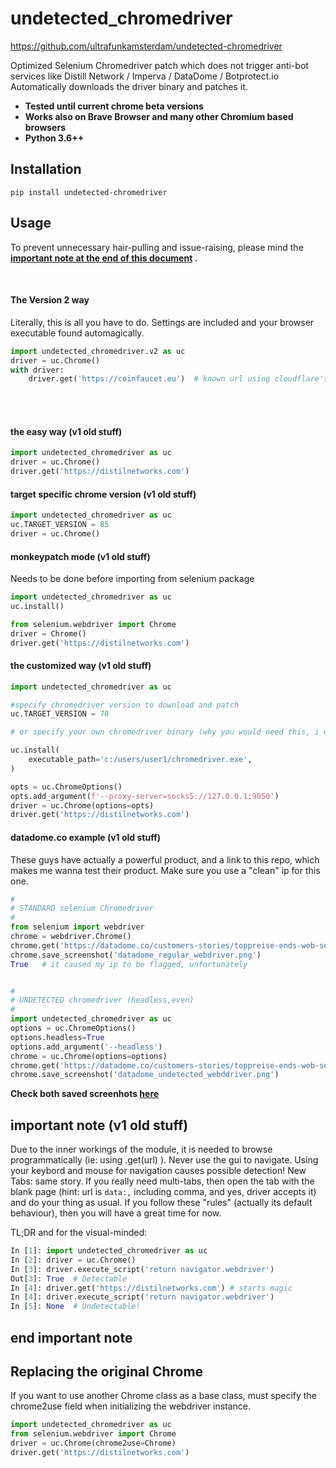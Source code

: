 # undetected_chromedriver #

https://github.com/ultrafunkamsterdam/undetected-chromedriver

Optimized Selenium Chromedriver patch which does not trigger anti-bot services like Distill Network / Imperva / DataDome / Botprotect.io
Automatically downloads the driver binary and patches it.

* **Tested until current chrome beta versions**
* **Works also on Brave Browser and many other Chromium based browsers**
* **Python 3.6++**

## Installation ##
```
pip install undetected-chromedriver
```

## Usage ##

To prevent unnecessary hair-pulling and issue-raising, please mind the **[important note at the end of this document](#important-note) .**

<br>

#### The Version 2 way ####
Literally, this is all you have to do. Settings are included and your browser executable found automagically.

```python
import undetected_chromedriver.v2 as uc
driver = uc.Chrome()
with driver:
    driver.get('https://coinfaucet.eu')  # known url using cloudflare's "under attack mode"
```




<br>
<br>

#### the easy way (v1 old stuff) ####
```python
import undetected_chromedriver as uc
driver = uc.Chrome()
driver.get('https://distilnetworks.com')
```



#### target specific chrome version  (v1 old stuff) ####
```python
import undetected_chromedriver as uc
uc.TARGET_VERSION = 85
driver = uc.Chrome()
```


#### monkeypatch mode  (v1 old stuff) ####
Needs to be done before importing from selenium package

```python
import undetected_chromedriver as uc
uc.install()

from selenium.webdriver import Chrome
driver = Chrome()
driver.get('https://distilnetworks.com')

```


#### the customized way  (v1 old stuff) ####
```python
import undetected_chromedriver as uc

#specify chromedriver version to download and patch
uc.TARGET_VERSION = 78    

# or specify your own chromedriver binary (why you would need this, i don't know)

uc.install(
    executable_path='c:/users/user1/chromedriver.exe',
)

opts = uc.ChromeOptions()
opts.add_argument(f'--proxy-server=socks5://127.0.0.1:9050')
driver = uc.Chrome(options=opts)
driver.get('https://distilnetworks.com')
```


#### datadome.co example  (v1 old stuff) ####
These guys have actually a powerful product, and a link to this repo, which makes me wanna test their product.
Make sure you use a "clean" ip for this one. 
```python
#
# STANDARD selenium Chromedriver
#
from selenium import webdriver
chrome = webdriver.Chrome()
chrome.get('https://datadome.co/customers-stories/toppreise-ends-web-scraping-and-content-theft-with-datadome/')
chrome.save_screenshot('datadome_regular_webdriver.png')
True   # it caused my ip to be flagged, unfortunately


#
# UNDETECTED chromedriver (headless,even)
#
import undetected_chromedriver as uc
options = uc.ChromeOptions()
options.headless=True
options.add_argument('--headless')
chrome = uc.Chrome(options=options)
chrome.get('https://datadome.co/customers-stories/toppreise-ends-web-scraping-and-content-theft-with-datadome/')
chrome.save_screenshot('datadome_undetected_webddriver.png')

```
**Check both saved screenhots [here](https://imgur.com/a/fEmqadP)**



## important note  (v1 old stuff) ####

Due to the inner workings of the module, it is needed to browse programmatically (ie: using .get(url) ). Never use the gui to navigate. Using your keybord and mouse for navigation causes possible detection! New Tabs: same story. If you really need multi-tabs, then open the tab with the blank page (hint: url is  `data:,`  including comma, and yes, driver accepts it) and do your thing as usual. If you follow these "rules" (actually its default behaviour), then you will have a great time for now. 

TL;DR and for the visual-minded:

```python
In [1]: import undetected_chromedriver as uc
In [2]: driver = uc.Chrome()
In [3]: driver.execute_script('return navigator.webdriver')
Out[3]: True  # Detectable
In [4]: driver.get('https://distilnetworks.com') # starts magic
In [4]: driver.execute_script('return navigator.webdriver')
In [5]: None  # Undetectable!
```
## end important note ##



## Replacing the original Chrome ##

If you want to use another Chrome class as a base class, must specify the chrome2use field when initializing the webdriver instance.

```python
import undetected_chromedriver as uc
from selenium.webdriver import Chrome
driver = uc.Chrome(chrome2use=Chrome)
driver.get('https://distilnetworks.com')
```



